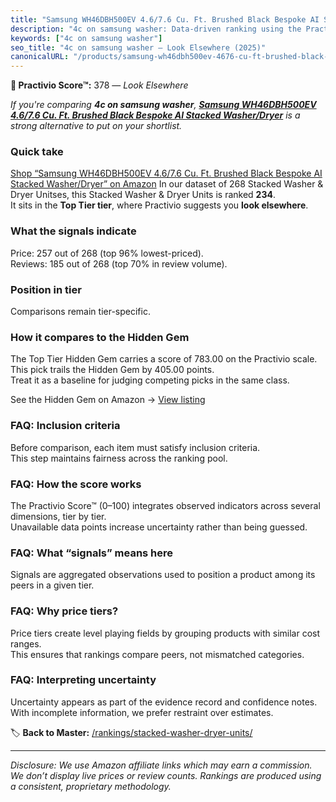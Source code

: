 ```yaml
---
title: "Samsung WH46DBH500EV 4.6/7.6 Cu. Ft. Brushed Black Bespoke AI Stacked Washer/Dryer"
description: "4c on samsung washer: Data-driven ranking using the Practivio Score™. Positioned by quality, value, demand, findability, momentum."
keywords: ["4c on samsung washer"]
seo_title: "4c on samsung washer — Look Elsewhere (2025)"
canonicalURL: "/products/samsung-wh46dbh500ev-4676-cu-ft-brushed-black-bespoke-ai-stacked-washerdryer-B0DDJNP5J3/"
---
```


**🚫 Practivio Score™:** 378 — _Look Elsewhere_


*If you're comparing **4c on samsung washer**, **[Samsung WH46DBH500EV 4.6/7.6 Cu. Ft. Brushed Black Bespoke AI Stacked Washer/Dryer](https://www.amazon.com/dp/B0DDJNP5J3?tag=practivio-20)** is a strong alternative to put on your shortlist.*
### Quick take
[Shop “Samsung WH46DBH500EV 4.6/7.6 Cu. Ft. Brushed Black Bespoke AI Stacked Washer/Dryer” on Amazon](https://www.amazon.com/dp/B0DDJNP5J3?tag=practivio-20)
In our dataset of 268 Stacked Washer & Dryer Unitses, this Stacked Washer & Dryer Units is ranked **234**.  
It sits in the **Top Tier tier**, where Practivio suggests you **look elsewhere**.

### What the signals indicate
Price: 257 out of 268 (top 96% lowest-priced).  
Reviews: 185 out of 268 (top 70% in review volume).  

### Position in tier
Comparisons remain tier-specific.

### How it compares to the Hidden Gem
The Top Tier Hidden Gem carries a score of 783.00 on the Practivio scale.  
This pick trails the Hidden Gem by 405.00 points.  
Treat it as a baseline for judging competing picks in the same class.  

See the Hidden Gem on Amazon → [View listing](https://www.amazon.com/dp/B0D4282T95?tag=practivio-20)

### FAQ: Inclusion criteria
Before comparison, each item must satisfy inclusion criteria.  
This step maintains fairness across the ranking pool.

### FAQ: How the score works
The Practivio Score™ (0–100) integrates observed indicators across several dimensions, tier by tier.  
Unavailable data points increase uncertainty rather than being guessed.

### FAQ: What “signals” means here
Signals are aggregated observations used to position a product among its peers in a given tier.

### FAQ: Why price tiers?
Price tiers create level playing fields by grouping products with similar cost ranges.  
This ensures that rankings compare peers, not mismatched categories.

### FAQ: Interpreting uncertainty
Uncertainty appears as part of the evidence record and confidence notes.  
With incomplete information, we prefer restraint over estimates.


🏷️ **Back to Master:** [/rankings/stacked-washer-dryer-units/](/rankings/stacked-washer-dryer-units/)

---
_Disclosure: We use Amazon affiliate links which may earn a commission. We don’t display live prices or review counts. Rankings are produced using a consistent, proprietary methodology._
